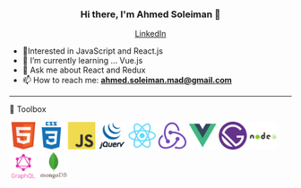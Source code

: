 <h3 align="center"> Hi there, I'm Ahmed Soleiman 👋</h3>

<p align="center">
  <a href="https://www.linkedin.com/in/ahmed-soleiman-81a8221a9//">LinkedIn</a>
</p>

- 🤔Interested in JavaScript and React.js 
- 🌱 I’m currently learning ... Vue.js
- 💬 Ask me about React and Redux
- 📫 How to reach me: **ahmed.soleiman.mad@gmail.com**




---

🧰 Toolbox

<img src="https://github.com/devicons/devicon/blob/master/icons/html5/html5-original.svg" alt="HTML" width="50" height="50"/><img src="https://github.com/devicons/devicon/blob/master/icons/css3/css3-plain-wordmark.svg" alt="CSS" width="50" height="50"/> 
<img src="https://github.com/devicons/devicon/blob/master/icons/javascript/javascript-original.svg" alt="JavaScript" width="50" height="50"/> 
<img src="https://github.com/devicons/devicon/blob/master/icons/jquery/jquery-original-wordmark.svg" alt="Jquery" width="50" height="50"/>
<img src="https://github.com/devicons/devicon/blob/master/icons/react/react-original.svg" alt="React" width="50" height="50"/> 
<img src="https://github.com/devicons/devicon/blob/master/icons/redux/redux-original.svg" alt="Redux" width="50" height="50"/> 
<img src="https://github.com/devicons/devicon/blob/master/icons/vuejs/vuejs-original.svg" alt="Vusjs" width="50" height="50"/>
<img src="https://github.com/devicons/devicon/blob/master/icons/gatsby/gatsby-original.svg" alt="gatsby" width="50" height="50"/>
<img src="https://github.com/devicons/devicon/blob/master/icons/nodejs/nodejs-original-wordmark.svg" alt="NodeJS" width="50" height="50"/>
<img src="https://github.com/devicons/devicon/blob/master/icons/graphql/graphql-plain-wordmark.svg" alt="GraphQL" width="50" height="50"/>
<img src="https://github.com/devicons/devicon/blob/master/icons/mongodb/mongodb-original-wordmark.svg" alt="mongo" width="50" height="50"/>
